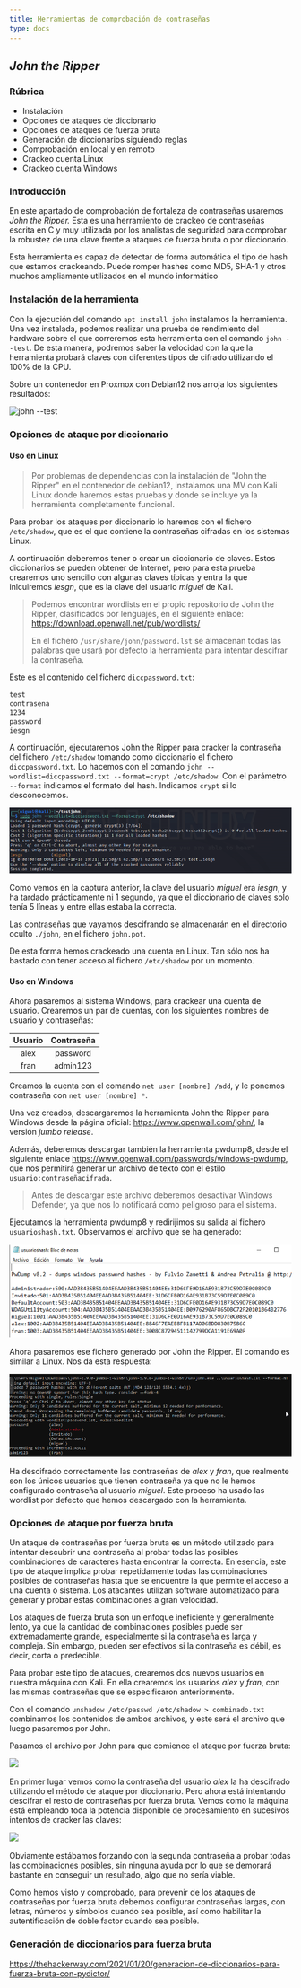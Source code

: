 ```yaml
---
title: Herramientas de comprobación de contraseñas
type: docs
---
```

## *John the Ripper*

### Rúbrica

- Instalación
- Opciones de ataques de diccionario
- Opciones de ataques de fuerza bruta
- Generación de diccionarios siguiendo reglas
- Comprobación en local y en remoto
- Crackeo cuenta Linux
- Crackeo cuenta Windows

### Introducción

En este apartado de comprobación de fortaleza de contraseñas usaremos *John the Ripper.* Esta es una herramiento de crackeo de contraseñas escrita en C y muy utilizada por los analistas de seguridad para comprobar la robustez de una clave frente a ataques de fuerza bruta o por diccionario.

Esta herramienta es capaz de detectar de forma automática el tipo de hash que estamos crackeando. Puede romper hashes como MD5, SHA-1 y otros muchos ampliamente utilizados en el mundo informático

### Instalación de la herramienta

Con la ejecución del comando `apt install john` instalamos la herramienta. Una vez instalada, podemos realizar una prueba de rendimiento del hardware sobre el que correremos esta herramienta con el comando `john --test`. De esta manera, podremos saber la velocidad con la que la herramienta probará claves con diferentes tipos de cifrado utilizando el 100% de la CPU.

Sobre un contenedor en Proxmox con Debian12 nos arroja los siguientes resultados:

![john --test](images/200.png)

### Opciones de ataque por diccionario

#### Uso en Linux

> Por problemas de dependencias con la instalación de "John the Ripper" en el contenedor de debian12, instalamos una MV con Kali Linux donde haremos estas pruebas y donde se incluye ya la herramienta completamente funcional.

Para probar los ataques por diccionario lo haremos con el fichero `/etc/shadow`, que es el que contiene la contraseñas cifradas en los sistemas Linux.

A continuación deberemos tener o crear un diccionario de claves. Estos diccionarios se pueden obtener de Internet, pero para esta prueba crearemos uno sencillo con algunas claves típicas y entra la que inlcuiremos *iesgn*, que es la clave del usuario *miguel* de Kali.

> Podemos encontrar wordlists en el propio repositorio de John the Ripper, clasificados por lenguajes, en el siguiente enlace: <https://download.openwall.net/pub/wordlists/>
>
> En el fichero `/usr/share/john/password.lst` se almacenan todas las palabras que usará por defecto la herramienta para intentar descifrar la contraseña.

Este es el contenido del fichero `diccpassword.txt`:

```
test
contrasena
1234
password
iesgn
```

A continuación, ejecutaremos John the Ripper para cracker la contraseña del fichero `/etc/shadow` tomando como diccionario el fichero `diccpassword.txt`. Lo hacemos con el comando `john --wordlist=diccpassword.txt --format=crypt /etc/shadow`. Con el parámetro `--format` indicamos el formato del hash. Indicamos `crypt` si lo desconocemos.

![John con /etc/shadow por ataque de diccionarios](images/2001.png)

Como vemos en la captura anterior, la clave del usuario *miguel* era *iesgn*, y ha tardado prácticamente ni 1 segundo, ya que el diccionario de claves solo tenía 5 líneas y entre ellas estaba la correcta.

Las contraseñas que vayamos descifrando se almacenarán en el directorio oculto `./john`, en el fichero `john.pot`.

De esta forma hemos crackeado una cuenta en Linux. Tan sólo nos ha bastado con tener acceso al fichero `/etc/shadow` por un momento.

#### Uso en Windows

Ahora pasaremos al sistema Windows, para crackear una cuenta de usuario. Crearemos un par de cuentas, con los siguientes nombres de usuario y contraseñas:

| **Usuario** | **Contraseña** |
|:-------:|:----------:|
| alex | password |
| fran | admin123 |

Creamos la cuenta con el comando `net user [nombre] /add`, y le ponemos contraseña con `net user [nombre] *`.

Una vez creados, descargaremos la herramienta John the Ripper para Windows desde la página oficial: <https://www.openwall.com/john/>, la versión *jumbo release*.

Además, deberemos descargar también la herramienta pwdump8, desde el siguiente enlace <https://www.openwall.com/passwords/windows-pwdump>, que nos permitirá generar un archivo de texto con el estilo `usuario:contraseñacifrada`.

> Antes de descargar este archivo deberemos desactivar Windows Defender, ya que nos lo notificará como peligroso para el sistema.

Ejecutamos la herramienta pwdump8 y redirijimos su salida al fichero `usuarioshash.txt`. Observamos el archivo que se ha generado:

![](images/2002.png)

Ahora pasaremos ese fichero generado por John the Ripper. El comando es similar a Linux. Nos da esta respuesta:

![](images/2003.png)

Ha descifrado correctamente las contraseñas de *alex* y *fran*, que realmente son los únicos usuarios que tienen contraseña ya que no le hemos configurado contraseña al usuario *miguel*. Este proceso ha usado las wordlist por defecto que hemos descargado con la herramienta.

### Opciones de ataque por fuerza bruta

Un ataque de contraseñas por fuerza bruta es un método utilizado para intentar descubrir una contraseña al probar todas las posibles combinaciones de caracteres hasta encontrar la correcta. En esencia, este tipo de ataque implica probar repetidamente todas las combinaciones posibles de contraseñas hasta que se encuentre la que permite el acceso a una cuenta o sistema. Los atacantes utilizan software automatizado para generar y probar estas combinaciones a gran velocidad.

Los ataques de fuerza bruta son un enfoque ineficiente y generalmente lento, ya que la cantidad de combinaciones posibles puede ser extremadamente grande, especialmente si la contraseña es larga y compleja. Sin embargo, pueden ser efectivos si la contraseña es débil, es decir, corta o predecible.

Para probar este tipo de ataques, crearemos dos nuevos usuarios en nuestra máquina con Kali. En ella crearemos los usuarios *alex* y *fran*, con las mismas contraseñas que se especificaron anteriormente.

Con el comando `unshadow /etc/passwd /etc/shadow > combinado.txt` combinamos los contenidos de ambos archivos, y este será el archivo que luego pasaremos por John.

Pasamos el archivo por John para que comience el ataque por fuerza bruta:

![](images/2004.png)

En primer lugar vemos como la contraseña del usuario *alex* la ha descifrado utilizando el método de ataque por diccionario. Pero ahora está intentando descifrar el resto de contraseñas por fuerza bruta. Vemos como la máquina está empleando toda la potencia disponible de procesamiento en sucesivos intentos de cracker las claves:

![](images/2005.png)

Obviamente estábamos forzando con la segunda contraseña a probar todas las combinaciones posibles, sin ninguna ayuda por lo que se demorará bastante en conseguir un resultado, algo que no sería viable.

Como hemos visto y comprobado, para prevenir de los ataques de contraseñas por fuerza bruta debemos configurar contraseñas largas, con letras, números y símbolos cuando sea posible, así como habilitar la autentificación de doble factor cuando sea posible.

### Generación de diccionarios para fuerza bruta

<https://thehackerway.com/2021/01/20/generacion-de-diccionarios-para-fuerza-bruta-con-pydictor/>